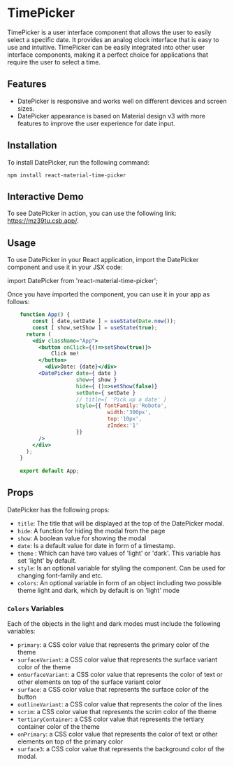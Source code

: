 # TimePicker

TimePicker is a user interface component that allows the user to easily select a specific date. It provides an analog clock interface that is easy to use and intuitive. TimePicker can be easily integrated into other user interface components, making it a perfect choice for applications that require the user to select a time.

## Features

- DatePicker is responsive and works well on different devices and screen sizes.
- DatePicker appearance is based on Material design v3 with more features to improve the user experience for date input.

## Installation

To install DatePicker, run the following command:

`npm install react-material-time-picker`

## Interactive Demo

To see DatePicker in action, you can use the following link: https://mz39tu.csb.app/.

## Usage

To use DatePicker in your React application, import the DatePicker component and use it in your JSX code:

import DatePicker from 'react-material-time-picker';

Once you have imported the component, you can use it in your app as follows:

```jsx
    function App() {
        const [ date,setDate ] = useState(Date.now());
        const [ show,setShow ] = useState(true);
      return (
        <div className="App">
          <button onClick={()=>setShow(true)}>
              Click me!
          </button>
            <div>Date: {date}</div>
          <DatePicker date={ date }
                      show={ show }
                      hide={ ()=>setShow(false)}
                      setDate={ setDate }
                      // title={ 'Pick up a date' }
                      style={{ fontFamily:'Roboto',
                                width:'300px',
                                top:'10px',
                                zIndex:'1'
                      }}
          />
        </div>
      );
    }
    
    export default App;
```


## Props

DatePicker has the following props:

- `title`: The title that will be displayed at the top of the DatePicker modal.
- `hide`: A function for hiding the modal from the page
- `show`: A boolean value for showing the modal
- `date`: Is a default value for date in form of a timestamp.
- `theme` : Which can have two values of 'light' or 'dark'. This variable has set 'light' by default.
- `style`: Is an optional variable for styling the component. Can be used for changing font-family and etc.
- `colors`: An optional variable in form of an object including two possible theme light and dark, which by default is on 'light' mode

### `Colors` Variables

Each of the objects in the light and dark modes must include the following variables:
- `primary`: a CSS color value that represents the primary color of the theme
- `surfaceVariant`: a CSS color value that represents the surface variant color of the theme
- `onSurfaceVariant`: a CSS color value that represents the color of text or other elements on top of the surface variant color
- `surface`: a CSS color value that represents the surface color of the button
- `outlineVariant`: a CSS color value that represents the color of the lines
- `scrim`: a CSS color value that represents the scrim color of the theme
- `tertiaryContainer`: a CSS color value that represents the tertiary container color of the theme
- `onPrimary`: a CSS color value that represents the color of text or other elements on top of the primary color
- `surface3`: a CSS color value that represents the background color of the modal.



